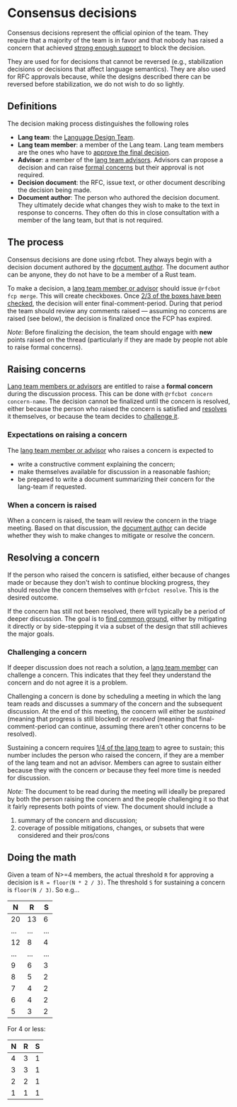 # Consensus decisions

Consensus decisions represent the official opinion of the team. They require that a majority of the team is in favor and that nobody has raised a concern that achieved [strong enough support](#threshold-to-resolve-a-concern-without-consent) to block the decision.

They are used for for decisions that cannot be reversed (e.g., stabilization decisions or decisions that affect language semantics). They are also used for RFC approvals because, while the designs described there can be reversed before stabilization, we do not wish to do so lightly.

## Definitions

The decision making process distinguishes the following roles

* **Lang team**: the [Language Design Team](https://github.com/rust-lang/team/blob/master/teams/lang.toml).
* **Lang team member**: a member of the Lang team. Lang team members are the ones who have to [approve the final decision](#the-process).
* **Advisor**: a member of the [lang team advisors](https://github.com/rust-lang/team/blob/master/teams/lang-advisors.toml). Advisors can propose a decision and can raise [formal concerns](#raising-concerns) but their approval is not required.
* **Decision document**: the RFC, issue text, or other document describing the decision being made.
* **Document author**: The person who authored the decision document. They ultimately decide what changes they wish to make to the text in response to concerns. They often do this in close consultation with a member of the lang team, but that is not required.

## The process

Consensus decisions are done using rfcbot. They always begin with a decision document authored by the [document author](#definitions). The document author can be anyone, they do not have to be a member of a Rust team.

To make a decision, a [lang team member or advisor](#definitions) should issue `@rfcbot fcp merge`. This will create checkboxes. Once [2/3 of the boxes have been checked](#doing-the-math), the decision will enter final-comment-period. During that period the team should review any comments raised — assuming no concerns are raised (see below), the decision is finalized once the FCP has expired.

*Note:* Before finalizing the decision, the team should engage with **new** points raised on the thread (particularly if they are made by people not able to raise formal concerns).

## Raising concerns

[Lang team members or advisors](#definitions) are entitled to raise a **formal concern** during the discussion process. This can be done with `@rfcbot concern concern-name`. The decision cannot be finalized until the concern is resolved, either because the person who raised the concern is satisfied and [resolves](#resolving-a-concern) it themselves, or because the team decides to [challenge it](#challenging-a-concern).

### Expectations on raising a concern

The [lang team member or advisor](#definitions) who raises a concern is expected to

* write a constructive comment explaining the concern;
* make themselves available for discussion in a reasonable fashion;
* be prepared to write a document summarizing their concern for the lang-team if requested.

### When a concern is raised

When a concern is raised, the team will review the concern in the triage meeting. Based on that discussion, the [document author](#definitions) can decide whether they wish to make changes to mitigate or resolve the concern.

## Resolving a concern

If the person who raised the concern is satisfied, either because of changes made or because they don't wish to continue blocking progress, they should resolve the concern themselves with `@rfcbot resolve`. This is the desired outcome.

If the concern has still not been resolved, there will typically be a period of deeper discussion. The goal is to [find common ground](./making_decisions.md#design-axioms), either by mitigating it directly or by side-stepping it via a subset of the design that still achieves the major goals.

### Challenging a concern

If deeper discussion does not reach a solution, a [lang team member](#definitions) can challenge a concern. This indicates that they feel they understand the concern and do not agree it is a problem.

Challenging a concern is done by scheduling a meeting in which the lang team reads and discusses a summary of the concern and the subsequent discussion. At the end of this meeting, the concern will either be *sustained* (meaning that progress is still blocked) or *resolved* (meaning that final-comment-period can continue, assuming there aren't other concerns to be resolved).

Sustaining a concern requires [1/4 of the lang team](#doing-the-math) to agree to sustain; this number includes the person who raised the concern, if they are a member of the lang team and not an advisor. Members can agree to sustain either because they with the concern *or* because they feel more time is needed for discussion.

*Note:* The document to be read during the meeting will ideally be prepared by both the person raising the concern and the people challenging it so that it fairly represents both points of view. The document should include a

1. summary of the concern and discussion;
2. coverage of possible mitigations, changes, or subsets that were considered and their pros/cons


## Doing the math


Given a team of N>=4 members, the actual threshold `R` for approving a decision is `R = floor(N * 2 / 3)`. The threshold `S` for sustaining a concern is `floor(N / 3)`. So e.g...

| N   | R   | S   |
| --- | --- | --- |
| 20  | 13  | 6   |
| ... | ... | ... |
| 12  | 8   | 4   |
| ... | ... | ... |
| 9   | 6   | 3   |
| 8   | 5   | 2   |
| 7   | 4   | 2   |
| 6   | 4   | 2   |
| 5   | 3   | 2   |

For 4 or less:

| N   | R   | S   |
| --- | --- | --- |
| 4   | 3   | 1   |
| 3   | 3   | 1   |
| 2   | 2   | 1   |
| 1   | 1   | 1   |
